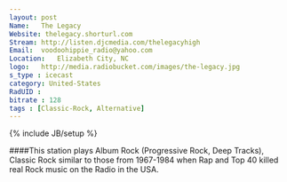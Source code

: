 ```yaml
---
layout: post
Name: 	The Legacy
Website: thelegacy.shorturl.com
Stream: http://listen.djcmedia.com/thelegacyhigh
Email: 	voodoohippie_radio@yahoo.com
Location: 	Elizabeth City, NC
logo: 	http://media.radiobucket.com/images/the-legacy.jpg
s_type : icecast
category: United-States
RadUID : 
bitrate : 128
tags : [Classic-Rock, Alternative]
---
```

{% include JB/setup %}

####This station plays Album Rock (Progressive Rock, Deep Tracks), Classic Rock similar to those from 1967-1984 when Rap and Top 40 killed real Rock music on the Radio in the USA.